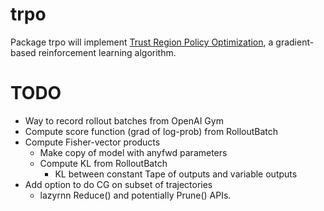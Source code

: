 # trpo

Package trpo will implement [Trust Region Policy Optimization](https://arxiv.org/abs/1502.05477), a gradient-based reinforcement learning algorithm.

# TODO

 * Way to record rollout batches from OpenAI Gym
 * Compute score function (grad of log-prob) from RolloutBatch
 * Compute Fisher-vector products
   * Make copy of model with anyfwd parameters
   * Compute KL from RolloutBatch
     * KL between constant Tape of outputs and variable outputs
 * Add option to do CG on subset of trajectories
   * lazyrnn Reduce() and potentially Prune() APIs.
